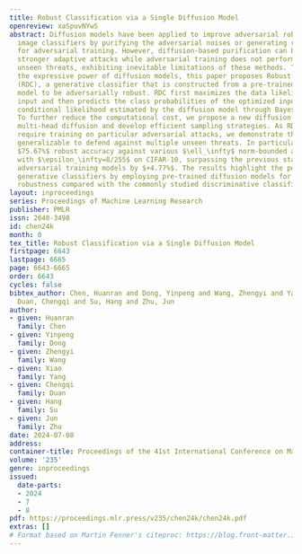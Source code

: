 ```yaml
---
title: Robust Classification via a Single Diffusion Model
openreview: xaSpuvNYwS
abstract: Diffusion models have been applied to improve adversarial robustness of
  image classifiers by purifying the adversarial noises or generating realistic data
  for adversarial training. However, diffusion-based purification can be evaded by
  stronger adaptive attacks while adversarial training does not perform well under
  unseen threats, exhibiting inevitable limitations of these methods. To better harness
  the expressive power of diffusion models, this paper proposes Robust Diffusion Classifier
  (RDC), a generative classifier that is constructed from a pre-trained diffusion
  model to be adversarially robust. RDC first maximizes the data likelihood of a given
  input and then predicts the class probabilities of the optimized input using the
  conditional likelihood estimated by the diffusion model through Bayes’ theorem.
  To further reduce the computational cost, we propose a new diffusion backbone called
  multi-head diffusion and develop efficient sampling strategies. As RDC does not
  require training on particular adversarial attacks, we demonstrate that it is more
  generalizable to defend against multiple unseen threats. In particular, RDC achieves
  $75.67%$ robust accuracy against various $\ell_\infty$ norm-bounded adaptive attacks
  with $\epsilon_\infty=8/255$ on CIFAR-10, surpassing the previous state-of-the-art
  adversarial training models by $+4.77%$. The results highlight the potential of
  generative classifiers by employing pre-trained diffusion models for adversarial
  robustness compared with the commonly studied discriminative classifiers.
layout: inproceedings
series: Proceedings of Machine Learning Research
publisher: PMLR
issn: 2640-3498
id: chen24k
month: 0
tex_title: Robust Classification via a Single Diffusion Model
firstpage: 6643
lastpage: 6665
page: 6643-6665
order: 6643
cycles: false
bibtex_author: Chen, Huanran and Dong, Yinpeng and Wang, Zhengyi and Yang, Xiao and
  Duan, Chengqi and Su, Hang and Zhu, Jun
author:
- given: Huanran
  family: Chen
- given: Yinpeng
  family: Dong
- given: Zhengyi
  family: Wang
- given: Xiao
  family: Yang
- given: Chengqi
  family: Duan
- given: Hang
  family: Su
- given: Jun
  family: Zhu
date: 2024-07-08
address:
container-title: Proceedings of the 41st International Conference on Machine Learning
volume: '235'
genre: inproceedings
issued:
  date-parts:
  - 2024
  - 7
  - 8
pdf: https://proceedings.mlr.press/v235/chen24k/chen24k.pdf
extras: []
# Format based on Martin Fenner's citeproc: https://blog.front-matter.io/posts/citeproc-yaml-for-bibliographies/
---
```

